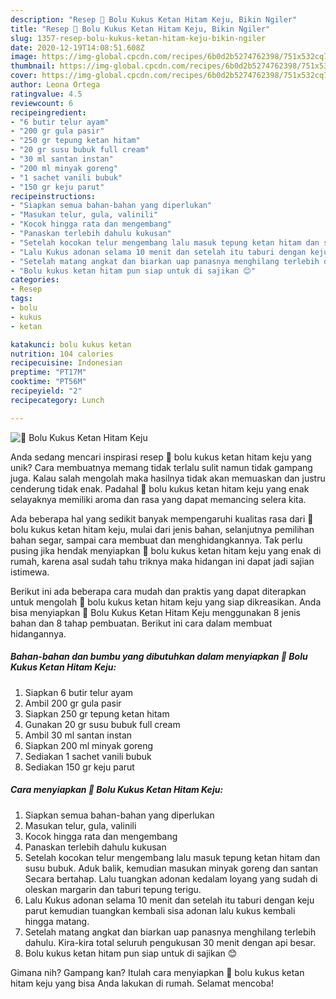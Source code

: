 ```yaml
---
description: "Resep 🎂 Bolu Kukus Ketan Hitam Keju, Bikin Ngiler"
title: "Resep 🎂 Bolu Kukus Ketan Hitam Keju, Bikin Ngiler"
slug: 1357-resep-bolu-kukus-ketan-hitam-keju-bikin-ngiler
date: 2020-12-19T14:08:51.608Z
image: https://img-global.cpcdn.com/recipes/6b0d2b5274762398/751x532cq70/🎂-bolu-kukus-ketan-hitam-keju-foto-resep-utama.jpg
thumbnail: https://img-global.cpcdn.com/recipes/6b0d2b5274762398/751x532cq70/🎂-bolu-kukus-ketan-hitam-keju-foto-resep-utama.jpg
cover: https://img-global.cpcdn.com/recipes/6b0d2b5274762398/751x532cq70/🎂-bolu-kukus-ketan-hitam-keju-foto-resep-utama.jpg
author: Leona Ortega
ratingvalue: 4.5
reviewcount: 6
recipeingredient:
- "6 butir telur ayam"
- "200 gr gula pasir"
- "250 gr tepung ketan hitam"
- "20 gr susu bubuk full cream"
- "30 ml santan instan"
- "200 ml minyak goreng"
- "1 sachet vanili bubuk"
- "150 gr keju parut"
recipeinstructions:
- "Siapkan semua bahan-bahan yang diperlukan"
- "Masukan telur, gula, valinili"
- "Kocok hingga rata dan mengembang"
- "Panaskan terlebih dahulu kukusan"
- "Setelah kocokan telur mengembang lalu masuk tepung ketan hitam dan susu bubuk. Aduk balik, kemudian masukan minyak goreng dan santan Secara bertahap. Lalu tuangkan adonan kedalam loyang yang sudah di oleskan margarin dan taburi tepung terigu."
- "Lalu Kukus adonan selama 10 menit dan setelah itu taburi dengan keju parut kemudian tuangkan kembali sisa adonan lalu kukus kembali hingga matang."
- "Setelah matang angkat dan biarkan uap panasnya menghilang terlebih dahulu. Kira-kira total seluruh pengukusan 30 menit dengan api besar."
- "Bolu kukus ketan hitam pun siap untuk di sajikan 😊"
categories:
- Resep
tags:
- bolu
- kukus
- ketan

katakunci: bolu kukus ketan 
nutrition: 104 calories
recipecuisine: Indonesian
preptime: "PT17M"
cooktime: "PT56M"
recipeyield: "2"
recipecategory: Lunch

---
```



![🎂 Bolu Kukus Ketan Hitam Keju](https://img-global.cpcdn.com/recipes/6b0d2b5274762398/751x532cq70/🎂-bolu-kukus-ketan-hitam-keju-foto-resep-utama.jpg)

Anda sedang mencari inspirasi resep 🎂 bolu kukus ketan hitam keju yang unik? Cara membuatnya memang tidak terlalu sulit namun tidak gampang juga. Kalau salah mengolah maka hasilnya tidak akan memuaskan dan justru cenderung tidak enak. Padahal 🎂 bolu kukus ketan hitam keju yang enak selayaknya memiliki aroma dan rasa yang dapat memancing selera kita.

Ada beberapa hal yang sedikit banyak mempengaruhi kualitas rasa dari 🎂 bolu kukus ketan hitam keju, mulai dari jenis bahan, selanjutnya pemilihan bahan segar, sampai cara membuat dan menghidangkannya. Tak perlu pusing jika hendak menyiapkan 🎂 bolu kukus ketan hitam keju yang enak di rumah, karena asal sudah tahu triknya maka hidangan ini dapat jadi sajian istimewa.




Berikut ini ada beberapa cara mudah dan praktis yang dapat diterapkan untuk mengolah 🎂 bolu kukus ketan hitam keju yang siap dikreasikan. Anda bisa menyiapkan 🎂 Bolu Kukus Ketan Hitam Keju menggunakan 8 jenis bahan dan 8 tahap pembuatan. Berikut ini cara dalam membuat hidangannya.

<!--inarticleads1-->

##### Bahan-bahan dan bumbu yang dibutuhkan dalam menyiapkan 🎂 Bolu Kukus Ketan Hitam Keju:

1. Siapkan 6 butir telur ayam
1. Ambil 200 gr gula pasir
1. Siapkan 250 gr tepung ketan hitam
1. Gunakan 20 gr susu bubuk full cream
1. Ambil 30 ml santan instan
1. Siapkan 200 ml minyak goreng
1. Sediakan 1 sachet vanili bubuk
1. Sediakan 150 gr keju parut




<!--inarticleads2-->

##### Cara menyiapkan 🎂 Bolu Kukus Ketan Hitam Keju:

1. Siapkan semua bahan-bahan yang diperlukan
1. Masukan telur, gula, valinili
1. Kocok hingga rata dan mengembang
1. Panaskan terlebih dahulu kukusan
1. Setelah kocokan telur mengembang lalu masuk tepung ketan hitam dan susu bubuk. Aduk balik, kemudian masukan minyak goreng dan santan Secara bertahap. Lalu tuangkan adonan kedalam loyang yang sudah di oleskan margarin dan taburi tepung terigu.
1. Lalu Kukus adonan selama 10 menit dan setelah itu taburi dengan keju parut kemudian tuangkan kembali sisa adonan lalu kukus kembali hingga matang.
1. Setelah matang angkat dan biarkan uap panasnya menghilang terlebih dahulu. Kira-kira total seluruh pengukusan 30 menit dengan api besar.
1. Bolu kukus ketan hitam pun siap untuk di sajikan 😊




Gimana nih? Gampang kan? Itulah cara menyiapkan 🎂 bolu kukus ketan hitam keju yang bisa Anda lakukan di rumah. Selamat mencoba!
